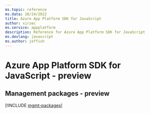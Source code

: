 ```yaml
---
ms.topic: reference
ms.data: 10/24/2022
title: Azure App Platform SDK for JavaScript
author: xirzec
ms.service: appplatform
description: Reference for Azure App Platform SDK for JavaScript
ms.devlang: javascript
ms.author: jeffish
---
```

# Azure App Platform SDK for JavaScript - preview

## Management packages - preview
[!INCLUDE [mgmt-packages](app-platform-mgmt-index.md)]